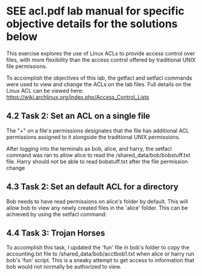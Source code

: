 # SEE acl.pdf lab manual for specific objective details for the solutions below

This exercise explores the use of Linux ACLs to provide access control over files, with more flexibility
than the access control offered by traditional UNIX file permissions.

To accomplish the objectives of this lab, the getfacl and setfacl commands were used to view and change the ACLs on the lab files.
Full details on the Linux ACL can be viewed here: https://wiki.archlinux.org/index.php/Access_Control_Lists

## 4.2 Task 2: Set an ACL on a single file

The "+" on a file's permissions designates that the file has additional ACL permissions assigned to it alongside the traditional UNIX permissions. 

After logging into the terminals as bob, alice, and harry, the setfacl command was ran to allow alice to read the /shared_data/bob/bobstuff.txt file. Harry should not be able to read bobstuff.txt after the file permission change



## 4.3 Task 2: Set an default ACL for a directory

Bob needs to have read permissions on alice's folder by default. This will allow bob to view any newly created files in the 'alice' folder. This can be achieved by using the setfacl command:



## 4.4 Task 3: Trojan Horses

To accomplish this task, I updated the 'fun' file in bob's folder to copy the accounting.txt file to /shared_data/bob/acctbob1.txt when alice or harry run bob's 'fun' script. 
This is a sneaky attempt to get access to information that bob would not normally be authorized to view. 

